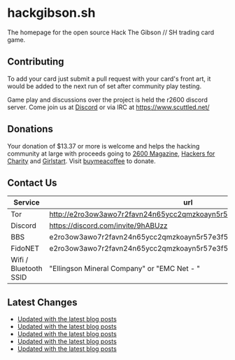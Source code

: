 # hackgibson.sh
The homepage for the open source Hack The Gibson // SH trading card game.


## Contributing

To add your card just submit a pull request with your card's front art, it would be added to the next run of set after community play testing.

Game play and discussions over the project is held the r2600 discord server. Come join us at [Discord](https://discord.com/invite/9hABUzz) or via IRC at https://www.scuttled.net/


## Donations

Your donation of $13.37 or more is welcome and helps the hacking community at large with proceeds going to [2600 Magazine](https://2600.com/), [Hackers for Charity](https://hackersforcharity.org) and [Girlstart](https://girlstart.org).  Visit [buymeacoffee](https://www.buymeacoffee.com/hackgibson.sh) to donate.


## Contact Us

Service | url
-|-
Tor | http://e2ro3ow3awo7r2favn24n65ycc2qmzkoayn5r57e3f56nvjwdcgg32ad.onion
Discord | https://discord.com/invite/9hABUzz
BBS | e2ro3ow3awo7r2favn24n65ycc2qmzkoayn5r57e3f56nvjwdcgg32ad.onion:23
FidoNET | e2ro3ow3awo7r2favn24n65ycc2qmzkoayn5r57e3f56nvjwdcgg32ad.onion:24554
Wifi / Bluetooth SSID | "Ellingson Mineral Company" or "EMC Net - <fidonet address>"

## Latest Changes
<!-- BLOG-POST-LIST:START -->
- [Updated with the latest blog posts](https://github.com/DFW2600/hackgibson.sh/commit/5c7da0d658165ddcdd8239ece4ff967850a3bcc0)
- [Updated with the latest blog posts](https://github.com/DFW2600/hackgibson.sh/commit/902216dc324c9864cb2956a942af0f771eef78bd)
- [Updated with the latest blog posts](https://github.com/DFW2600/hackgibson.sh/commit/1e52be77628be402611fab81d5dfe7dac8f7c347)
- [Updated with the latest blog posts](https://github.com/DFW2600/hackgibson.sh/commit/47bfc06a7a4d4c05afa3e1b571507b32980301b9)
- [Updated with the latest blog posts](https://github.com/DFW2600/hackgibson.sh/commit/14b1e44e239db6d1c9121a4b4aaa294a80ca06c8)
<!-- BLOG-POST-LIST:END -->
